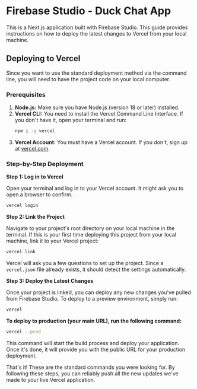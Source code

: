 # Firebase Studio - Duck Chat App

This is a Next.js application built with Firebase Studio. This guide provides instructions on how to deploy the latest changes to Vercel from your local machine.

## Deploying to Vercel

Since you want to use the standard deployment method via the command line, you will need to have the project code on your local computer.

### Prerequisites

1.  **Node.js:** Make sure you have Node.js (version 18 or later) installed.
2.  **Vercel CLI:** You need to install the Vercel Command Line Interface. If you don't have it, open your terminal and run:
    ```bash
    npm i -g vercel
    ```
3.  **Vercel Account:** You must have a Vercel account. If you don't, sign up at [vercel.com](https://vercel.com).

### Step-by-Step Deployment

**Step 1: Log in to Vercel**

Open your terminal and log in to your Vercel account. It might ask you to open a browser to confirm.

```bash
vercel login
```

**Step 2: Link the Project**

Navigate to your project's root directory on your local machine in the terminal. If this is your first time deploying this project from your local machine, link it to your Vercel project:

```bash
vercel link
```

Vercel will ask you a few questions to set up the project. Since a `vercel.json` file already exists, it should detect the settings automatically.

**Step 3: Deploy the Latest Changes**

Once your project is linked, you can deploy any new changes you've pulled from Firebase Studio. To deploy to a preview environment, simply run:

```bash
vercel
```

**To deploy to production (your main URL), run the following command:**

```bash
vercel --prod
```

This command will start the build process and deploy your application. Once it's done, it will provide you with the public URL for your production deployment.

That's it! These are the standard commands you were looking for. By following these steps, you can reliably push all the new updates we've made to your live Vercel application.
